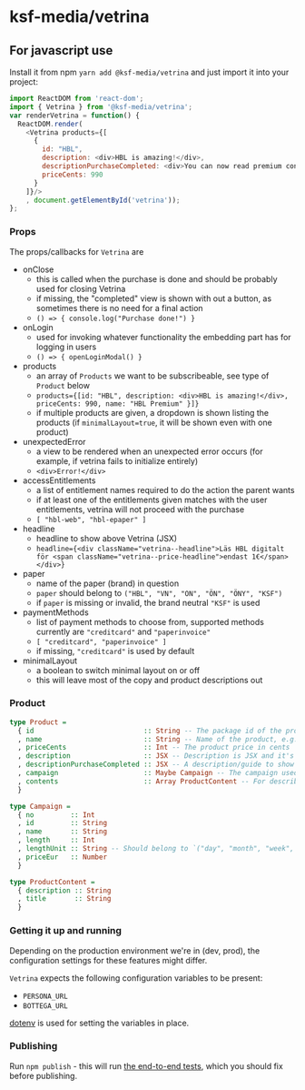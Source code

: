 # ksf-media/vetrina

## For javascript use

Install it from npm `yarn add @ksf-media/vetrina` and just import it into your project:
```javascript
import ReactDOM from 'react-dom';
import { Vetrina } from '@ksf-media/vetrina';
var renderVetrina = function() {
  ReactDOM.render(
    <Vetrina products={[
      {
        id: "HBL",
        description: <div>HBL is amazing!</div>,
        descriptionPurchaseCompleted: <div>You can now read premium content of HBL.fi</div>,
        priceCents: 990
      }
    ]}/>
    , document.getElementById('vetrina'));
};
```

### Props
The props/callbacks for `Vetrina` are
- onClose
    - this is called when the purchase is done and should be probably used for closing Vetrina
    - if missing, the "completed" view is shown with out a button, as sometimes there is no need for a final action
    - `() => { console.log("Purchase done!") }`
- onLogin
    - used for invoking whatever functionality the embedding part has for logging in users
    - `() => { openLoginModal() }`
- products
    - an array of `Products` we want to be subscribeable, see type of `Product` below
    - `products={[id: "HBL", description: <div>HBL is amazing!</div>, priceCents: 990, name: "HBL Premium" }]}`
    - if multiple products are given, a dropdown is shown listing the products (if `minimalLayout=true`, it will be shown even with one product)
- unexpectedError
    - a view to be rendered when an unexpected error occurs (for example, if vetrina fails to initialize entirely)
    - `<div>Error!</div>`
- accessEntitlements
    - a list of entitlement names required to do the action the parent wants
    - if at least one of the entitlements given matches with the user entitlements, vetrina will not proceed with the purchase
    - `[ "hbl-web", "hbl-epaper" ]`
- headline
    - headline to show above Vetrina (JSX)
    - `headline={<div className="vetrina--headline">Läs HBL digitalt för <span className="vetrina--price-headline">endast 1€</span></div>}`
- paper
    - name of the paper (brand) in question
    - `paper` should belong to `("HBL", "VN", "ON", "ÖN", "ÖNY", "KSF")`
    - if `paper` is missing or invalid, the brand neutral `"KSF"` is used
- paymentMethods
    - list of payment methods to choose from, supported methods currently are `"creditcard"` and `"paperinvoice"`
    - `[ "creditcard", "paperinvoice" ]`
    - if missing, `"creditcard"` is used by default
- minimalLayout
    - a boolean to switch minimal layout on or off
    - this will leave most of the copy and product descriptions out
### Product

```purescript
type Product =
  { id                           :: String -- The package id of the product
  , name                         :: String -- Name of the product, e.g. "Hufvudstadsbladet Premium"
  , priceCents                   :: Int -- The product price in cents
  , description                  :: JSX -- Description is JSX and it's shown when selecting a product (optional)
  , descriptionPurchaseCompleted :: JSX -- A description/guide to show when the purchase is completed (optional)
  , campaign                     :: Maybe Campaign -- The campaign used for this product (optional). Note however that if the campaign is somehow defined, but faulty, error will be thrown
  , contents                     :: Array ProductContent -- For describing the product in more detail (optional)
  }

type Campaign =
  { no         :: Int
  , id         :: String
  , name       :: String
  , length     :: Int
  , lengthUnit :: String -- Should belong to `("day", "month", "week", "year")`
  , priceEur   :: Number
  }

type ProductContent =
  { description :: String
  , title       :: String
  }
```

### Getting it up and running

Depending on the production environment we're in (dev, prod), the configuration settings for these features might differ.

`Vetrina` expects the following configuration variables to be present:
- `PERSONA_URL`
- `BOTTEGA_URL`

[dotenv](https://github.com/motdotla/dotenv) is used for setting the variables in place.

### Publishing

Run `npm publish` - this will run [the end-to-end tests](../../apps/vetrina-test/README.md),
which you should fix before publishing.
